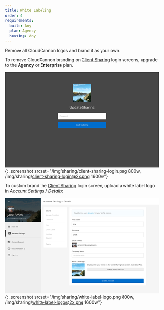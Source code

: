 ```yaml
---
title: White Labeling
order: 4
requirements:
  build: Any
  plan: Agency
  hosting: Any
---
```


Remove all CloudCannon logos and brand it as your own.

To remove CloudCannon branding on [Client Sharing](/sharing/client-sharing/) login screens, upgrade to the **Agency** or **Enterprise** plan.

![Client sharing login screen](/img/sharing/client-sharing-login.png){: .screenshot srcset="/img/sharing/client-sharing-login.png 800w, /img/sharing/client-sharing-login@2x.png 1600w"}

To custom brand the [Client Sharing](/sharing/client-sharing/) login screen, upload a white label logo in *Account Settings* / *Details*:

![Account details interface](/img/sharing/white-label-logo.png){: .screenshot srcset="/img/sharing/white-label-logo.png 800w, /img/sharing/white-label-logo@2x.png 1600w"}

